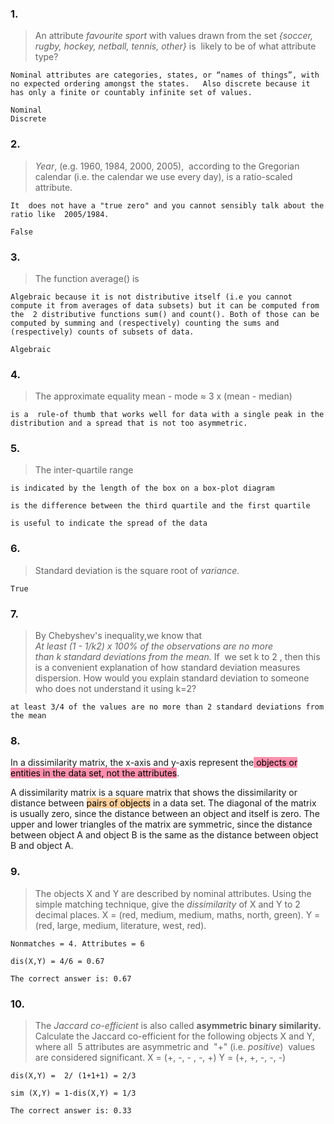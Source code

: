 ### 1.
>An attribute _favourite sport_ with values drawn from the set _{soccer, rugby, hockey, netball, tennis, other}_ is  likely to be of what attribute type?

```
Nominal attributes are categories, states, or “names of things”, with no expected ordering amongst the states.   Also discrete because it has only a finite or countably infinite set of values.

Nominal
Discrete
```


### 2.
>_Year_, (e.g. 1960, 1984, 2000, 2005),  according to the Gregorian calendar (i.e. the calendar we use every day), is a ratio-scaled attribute.

```
It  does not have a "true zero" and you cannot sensibly talk about the ratio like  2005/1984.

False
```


### 3.
> The function average() is

```
Algebraic because it is not distributive itself (i.e you cannot compute it from averages of data subsets) but it can be computed from the  2 distributive functions sum() and count(). Both of those can be computed by summing and (respectively) counting the sums and (respectively) counts of subsets of data. 

Algebraic
```


### 4.
> The approximate equality mean - mode ≈ 3 x (mean - median)

```
is a  rule-of thumb that works well for data with a single peak in the distribution and a spread that is not too asymmetric.
```


### 5.
> The inter-quartile range

```
is indicated by the length of the box on a box-plot diagram

is the difference between the third quartile and the first quartile

is useful to indicate the spread of the data
```


### 6.
> Standard deviation is the square root of _variance._

```
True
```


### 7.
> By Chebyshev's inequality,we know that  
> 	_At least (1 - 1/k2) x 100% of the observations are no more than k standard deviations from the mean._
> If  we set k to 2 , then this is a convenient explanation of how standard deviation measures dispersion.
> How would you explain standard deviation to someone who does not understand it using k=2?

```
at least 3/4 of the values are no more than 2 standard deviations from the mean
```


### 8.

In a dissimilarity matrix, the x-axis and y-axis represent the<mark style="background: #FF5582A6;"> objects or entities in the data set, not the attributes</mark>.

A dissimilarity matrix is a square matrix that shows the dissimilarity or distance between <mark style="background: #FFB86CA6;">pairs of objects</mark> in a data set. The diagonal of the matrix is usually zero, since the distance between an object and itself is zero. The upper and lower triangles of the matrix are symmetric, since the distance between object A and object B is the same as the distance between object B and object A.


### 9.
> The objects X and Y are described by nominal attributes. Using the simple matching technique, give the _dissimilarity_ of X and Y to 2 decimal places.
> X = (red, medium, medium, maths, north, green).
> Y = (red, large, medium, literature, west, red).

```
Nonmatches = 4. Attributes = 6

dis(X,Y) = 4/6 = 0.67

The correct answer is: 0.67
```


### 10.
> The _Jaccard co-efficient_ is also called **asymmetric binary similarity.**
> Calculate the Jaccard co-efficient for the following objects X and Y, where all  5 attributes are asymmetric and  "+" (i.e. _positive_)  values are considered significant.
> X = (+, -, - , -, +)
> Y = (+, +, -, -, -)

```
dis(X,Y) =  2/ (1+1+1) = 2/3

sim (X,Y) = 1-dis(X,Y) = 1/3

The correct answer is: 0.33
```




